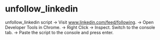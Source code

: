 # unfollow_linkedin
unfollow_linkedin script
-> Visit www.linkedin.com/feed/following.
-> Open Developer Tools in Chrome.
-> Right Click -> Inspect. Switch to the console tab.
-> Paste the script to the console and press enter.
